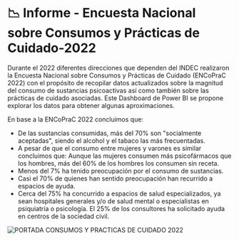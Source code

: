 # 📉 Informe - Encuesta Nacional sobre Consumos y Prácticas de Cuidado-2022
Durante el 2022 diferentes direcciones que dependen del INDEC realizaron la Encuesta Nacional sobre Consumos y Prácticas de Cuidado (ENCoPraC 2022) con el propósito de recopilar datos actualizados sobre la magnitud del consumo de sustancias psicoactivas así como también sobre las prácticas de cuidado asociadas. Este Dashboard de Power BI se propone explorar los datos para obtener algunas aproximaciones. 

En base a la ENCoPraC 2022 concluimos que:  
- De las sustancias consumidas, más del 70% son "socialmente aceptadas", siendo el alcohol y el tabaco las más frecuentadas.  
- A pesar de que el consumo entre mujeres y varones es similar concluimos que: Aunque las mujeres consumen más psicofármacos que los hombres, más del 60% de los hombres los consumen sin receta. 
- Menos del 7% ha tenido preocupación por el consumo de sustancias.  
- Casi el 70% de quienes han sentido preocupación han recurrido a espacios de ayuda.  
- Cerca del 75% ha concurrido a espacios de salud especializados, ya sean hospitales generales y/o de salud mental o especialistas en psiquiatría o psicología. El 25% de los consultores ha solicitado ayuda en centros de la sociedad civil.

![PORTADA CONSUMOS Y PRACTICAS DE CUIDADO 2022](https://github.com/Mailen-Badoza/Informe-sobre-Encuesta-Nacional-sobre-Consumos-y-Pr-cticas-de-Cuidado---2022/assets/145297121/8f9d6be6-121a-44d5-96a1-dec60a4437df)

